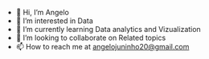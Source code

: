 - 👋 Hi, I’m Angelo
- 👀 I’m interested in Data 
- 🌱 I’m currently learning Data analytics and Vizualization
- 💞️ I’m looking to collaborate on Related topics
- 📫 How to reach me at angelojuninho20@gmail.com

<!---
angelojun26/angelojun26 is a ✨ special ✨ repository because its `README.md` (this file) appears on your GitHub profile.
You can click the Preview link to take a look at your changes.
--->
